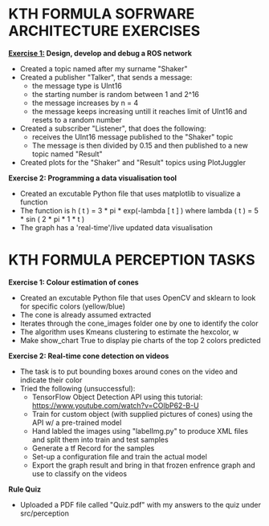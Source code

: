 # KTH FORMULA SOFRWARE ARCHITECTURE EXERCISES

<b><u>Exercise 1:</u> Design, develop and debug a ROS network</b>
 
* Created a topic named after my surname "Shaker"
* Created a publisher "Talker", that sends a message:
  * the message type is UInt16
  * the starting number is random between 1 and 2^16
  * the message increases by n = 4
  * the message keeps increasing untill it reaches limit of UInt16 and resets to a random number
* Created a subscriber "Listener", that does the following:
  * receives the UInt16 message published to the "Shaker" topic
  * The message is then divided by 0.15 and then published to a new topic named "Result"
* Created plots for the "Shaker" and "Result" topics using PlotJuggler

<b>Exercise 2: Programming a data visualisation tool</b>
 
* Created an excutable Python file that uses matplotlib to visualize a function
* The function is h ( t ) = 3 * pi * exp(-lambda [ t ] ) where lambda ( t ) = 5 * sin ( 2 * pi * 1 * t )
* The graph has a 'real-time'/live updated data visualisation

# KTH FORMULA PERCEPTION TASKS
<b>Exercise 1: Colour estimation of cones</b>
 
* Created an excutable Python file that uses OpenCV and sklearn to look for specific colors (yellow/blue)
* The cone is already assumed extracted
* Iterates through the cone_images folder one by one to identify the color
* The algorithm uses Kmeans clustering to estimate the hexcolor, w
* Make show_chart True to display pie charts of the top 2 colors predicted

<b>Exercise 2: Real-time cone detection on videos</b>

* The task is to put bounding boxes around cones on the video and indicate their color
* Tried the following (unsuccessful):
  * TensorFlow Object Detection API using this tutorial: https://www.youtube.com/watch?v=COlbP62-B-U
  * Train for custom object (with supplied pictures of cones) using the API w/ a pre-trained model
  * Hand labled the images using "labelImg.py" to produce XML files and split them into train and test samples
  * Generate a tf Record for the samples
  * Set-up a configuration file and train the actual model
  * Export the graph result and bring in that frozen enfrence graph and use to classify on the videos

<b>Rule Quiz</b>

* Uploaded a PDF file called "Quiz.pdf" with my answers to the quiz under src/perception
